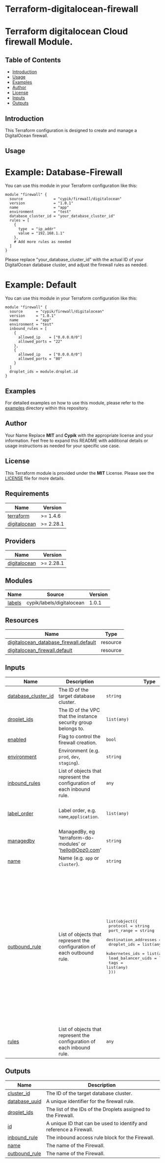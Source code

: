 # Terraform-digitalocean-firewall
# Terraform digitalocean Cloud firewall Module.

## Table of Contents

- [Introduction](#introduction)
- [Usage](#usage)
- [Examples](#examples)
- [Author](#author)
- [License](#license)
- [Inputs](#inputs)
- [Outputs](#outputs)

## Introduction
This Terraform configuration is designed to create and manage a DigitalOcean firewall.

## Usage

# Example: Database-Firewall
You can use this module in your Terraform configuration like this:
```hcl
module "firewall" {
  source              = "cypik/firewall/digitalocean"
  version             = "1.0.1"
  name                = "app"
  environment         = "test"
  database_cluster_id = "your_database_cluster_id"
  rules = [
    {
      type  = "ip_addr"
      value = "192.168.1.1"
    },
    # Add more rules as needed
  ]
}
```
Please replace "your_database_cluster_id" with the actual ID of your DigitalOcean database cluster, and adjust the firewall rules as needed.


# Example: Default
You can use this module in your Terraform configuration like this:
```hcl
module "firewall" {
  source      = "cypik/firewall/digitalocean"
  version     = "1.0.1"
  name        = "app"
  environment = "test"
  inbound_rules = [
    {
      allowed_ip    = ["0.0.0.0/0"]
      allowed_ports = "22"
    },
    {
      allowed_ip    = ["0.0.0.0/0"]
      allowed_ports = "80"
    }
  ]
  droplet_ids = module.droplet.id
}
```


## Examples
For detailed examples on how to use this module, please refer to the [examples](https://github.com/cypik/terraform-digitalocean-firewall/tree/master/example) directory within this repository.

## Author
Your Name Replace **MIT** and **Cypik** with the appropriate license and your information. Feel free to expand this README with additional details or usage instructions as needed for your specific use case.

## License
This Terraform module is provided under the **MIT** License. Please see the [LICENSE](https://github.com/cypik/terraform-digitalocean-firewall/blob/master/LICENSE) file for more details.


<!-- BEGIN_TF_DOCS -->
## Requirements

| Name | Version |
|------|---------|
| <a name="requirement_terraform"></a> [terraform](#requirement\_terraform) | >= 1.4.6 |
| <a name="requirement_digitalocean"></a> [digitalocean](#requirement\_digitalocean) | >= 2.28.1 |

## Providers

| Name | Version |
|------|---------|
| <a name="provider_digitalocean"></a> [digitalocean](#provider\_digitalocean) | >= 2.28.1 |

## Modules

| Name | Source | Version |
|------|--------|---------|
| <a name="module_labels"></a> [labels](#module\_labels) | cypik/labels/digitalocean | 1.0.1 |

## Resources

| Name | Type |
|------|------|
| [digitalocean_database_firewall.default](https://registry.terraform.io/providers/digitalocean/digitalocean/latest/docs/resources/database_firewall) | resource |
| [digitalocean_firewall.default](https://registry.terraform.io/providers/digitalocean/digitalocean/latest/docs/resources/firewall) | resource |

## Inputs

| Name | Description | Type | Default | Required |
|------|-------------|------|---------|:--------:|
| <a name="input_database_cluster_id"></a> [database\_cluster\_id](#input\_database\_cluster\_id) | The ID of the target database cluster. | `string` | `null` | no |
| <a name="input_droplet_ids"></a> [droplet\_ids](#input\_droplet\_ids) | The ID of the VPC that the instance security group belongs to. | `list(any)` | `[]` | no |
| <a name="input_enabled"></a> [enabled](#input\_enabled) | Flag to control the firewall creation. | `bool` | `true` | no |
| <a name="input_environment"></a> [environment](#input\_environment) | Environment (e.g. `prod`, `dev`, `staging`). | `string` | `""` | no |
| <a name="input_inbound_rules"></a> [inbound\_rules](#input\_inbound\_rules) | List of objects that represent the configuration of each inbound rule. | `any` | `[]` | no |
| <a name="input_label_order"></a> [label\_order](#input\_label\_order) | Label order, e.g. `name`,`application`. | `list(any)` | <pre>[<br>  "name",<br>  "environment"<br>]</pre> | no |
| <a name="input_managedby"></a> [managedby](#input\_managedby) | ManagedBy, eg 'terraform-do-modules' or 'hello@Opz0.com' | `string` | `"terraform-do-modules"` | no |
| <a name="input_name"></a> [name](#input\_name) | Name  (e.g. `app` or `cluster`). | `string` | `""` | no |
| <a name="input_outbound_rule"></a> [outbound\_rule](#input\_outbound\_rule) | List of objects that represent the configuration of each outbound rule. | <pre>list(object({<br>    protocol              = string<br>    port_range            = string<br>    destination_addresses = list(string)<br>    droplet_ids           = list(any)<br>    kubernetes_ids        = list(any)<br>    load_balancer_uids    = list(any)<br>    tags                  = list(any)<br>  }))</pre> | <pre>[<br>  {<br>    "destination_addresses": [<br>      "0.0.0.0/0",<br>      "::/0"<br>    ],<br>    "droplet_ids": [],<br>    "kubernetes_ids": [],<br>    "load_balancer_uids": [],<br>    "port_range": "1-65535",<br>    "protocol": "tcp",<br>    "tags": []<br>  },<br>  {<br>    "destination_addresses": [<br>      "0.0.0.0/0",<br>      "::/0"<br>    ],<br>    "droplet_ids": [],<br>    "kubernetes_ids": [],<br>    "load_balancer_uids": [],<br>    "port_range": "1-65535",<br>    "protocol": "udp",<br>    "tags": []<br>  }<br>]</pre> | no |
| <a name="input_rules"></a> [rules](#input\_rules) | List of objects that represent the configuration of each inbound rule. | `any` | `[]` | no |

## Outputs

| Name | Description |
|------|-------------|
| <a name="output_cluster_id"></a> [cluster\_id](#output\_cluster\_id) | The ID of the target database cluster. |
| <a name="output_database_uuid"></a> [database\_uuid](#output\_database\_uuid) | A unique identifier for the firewall rule. |
| <a name="output_droplet_ids"></a> [droplet\_ids](#output\_droplet\_ids) | The list of the IDs of the Droplets assigned to the Firewall. |
| <a name="output_id"></a> [id](#output\_id) | A unique ID that can be used to identify and reference a Firewall. |
| <a name="output_inbound_rule"></a> [inbound\_rule](#output\_inbound\_rule) | The inbound access rule block for the Firewall. |
| <a name="output_name"></a> [name](#output\_name) | The name of the Firewall. |
| <a name="output_outbound_rule"></a> [outbound\_rule](#output\_outbound\_rule) | The name of the Firewall. |
<!-- END_TF_DOCS -->